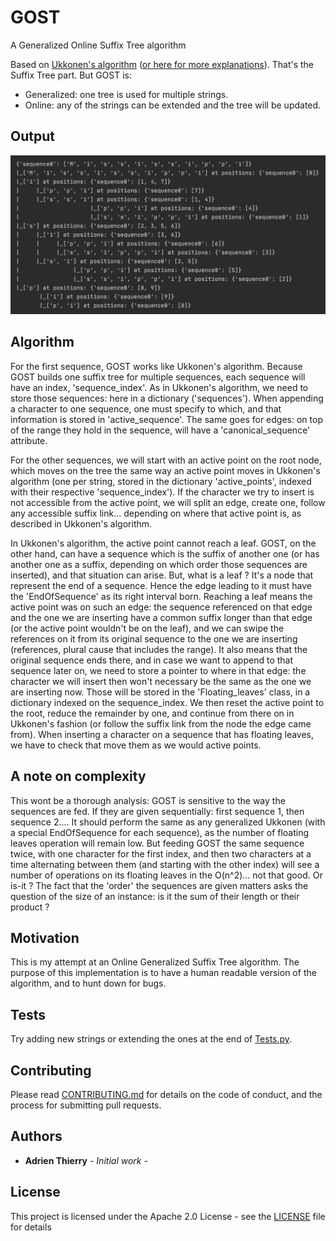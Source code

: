 # GOST
A Generalized Online Suffix Tree algorithm

Based on [Ukkonen's algorithm](https://www.cs.helsinki.fi/u/ukkonen/SuffixT1withFigs.pdf) ([or here for more explanations](https://stackoverflow.com/questions/9452701/ukkonens-suffix-tree-algorithm-in-plain-english)). That's the Suffix Tree part. But GOST is:
* Generalized: one tree is used for multiple strings.
* Online: any of the strings can be extended and the tree will be updated.

## Output

![good old Mississippi](https://github.com/A-Thierry/GOST/blob/master/files/output.png)

## Algorithm

For the first sequence, GOST works like Ukkonen's algorithm. Because GOST builds one suffix tree for multiple sequences, each sequence will have an index, 'sequence_index'.
As in Ukkonen's algorithm, we need to store those sequences: here in a dictionary ('sequences'). When appending a character to one sequence, one must specify to which, and that information is stored in 'active_sequence'. The same goes for edges: on top of the range they hold in the sequence, will have a 'canonical_sequence' attribute.

For the other sequences, we will start with an active point on the root node, which moves on the tree the same way  an active point moves in Ukkonen's algorithm (one per string, stored in the dictionary 'active_points', indexed with their respective 'sequence_index'). If the character we try to insert is not accessible from the active point, we will split an edge, create one, follow any accessible suffix link... depending on where that active point is, as described in Ukkonen's algorithm.

In Ukkonen's algorithm, the active point cannot reach a leaf. GOST, on the other hand, can have a sequence which is the suffix of another one (or has another one as a suffix, depending on which order those sequences are inserted), and that situation can arise. But, what is a leaf ? It's a node that represent the end of a sequence. Hence the edge leading to it must have the 'EndOfSequence' as its right interval born. Reaching a leaf means the active point was on such an edge: the sequence referenced on that edge and the one we are inserting have a common suffix longer than that edge (or the active point wouldn't be on the leaf), and we can swipe the references on it from its original sequence to the one we are inserting (references, plural cause that includes the range). It also means that the original sequence ends there, and in case we want to append to that sequence later on, we need to store a pointer to where in that edge: the character we will insert then won't necessary be the same as the one we are inserting now. Those will be stored in the 'Floating_leaves' class, in a dictionary indexed on the sequence_index. We then reset the active point to the root, reduce the remainder by one, and continue from there on in Ukkonen's fashion (or follow the suffix link from the node the edge came from). When inserting a character on a sequence that has floating leaves, we have to check that move them as we would active points.

## A note on complexity

This wont be a thorough analysis:
GOST is sensitive to the way the sequences are fed. If they are given sequentially: first sequence 1, then sequence 2.... It should perform the same as any generalized Ukkonen (with a special EndOfSequence for each sequence), as the number of floating leaves operation will remain low.
But feeding GOST the same sequence twice, with one character for the first index, and then two characters at a time alternating between them (and starting with the other index) will see a number of operations on its floating leaves in the O(n^2)... not that good. Or is-it ? The fact that the 'order' the sequences are given matters asks the question of the size of an instance: is it the sum of their length or their product ?

## Motivation

This is my attempt at an Online Generalized Suffix Tree algorithm.
The purpose of this implementation is to have a human readable version of the algorithm, and to hunt down for bugs.

## Tests

Try adding new strings or extending the ones at the end of [Tests.py](https://github.com/A-Thierry/GOST/blob/master/files/Tests.py).

## Contributing

Please read [CONTRIBUTING.md](https://github.com/A-Thierry/GOST/blob/master/CONTRIBUTING.md) for details on the code of conduct, and the process for submitting pull requests.

## Authors

* **Adrien Thierry** - *Initial work* -

## License

This project is licensed under the Apache 2.0 License - see the [LICENSE](https://github.com/A-Thierry/GOST/blob/master/LICENSE) file for details
